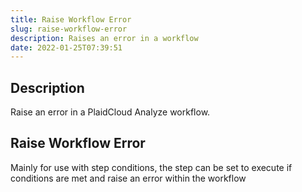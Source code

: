 ```yaml
---
title: Raise Workflow Error
slug: raise-workflow-error
description: Raises an error in a workflow
date: 2022-01-25T07:39:51
---
```



## Description


Raise an error in a PlaidCloud Analyze workflow.


## Raise Workflow Error


Mainly for use with step conditions, the step can be set to execute if conditions are met and raise an error within the workflow





  
